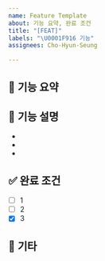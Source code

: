```yaml
---
name: Feature Template
about: 기능 요약, 완료 조건
title: "[FEAT]"
labels: "\U0001F916 기능"
assignees: Cho-Hyun-Seung

---
```


## :rocket: 기능 요약

## :memo: 기능 설명
- 
- 
- 

## :white_check_mark: 완료 조건
- [ ] 1
- [ ] 2
- [x] 3

## :ghost: 기타
